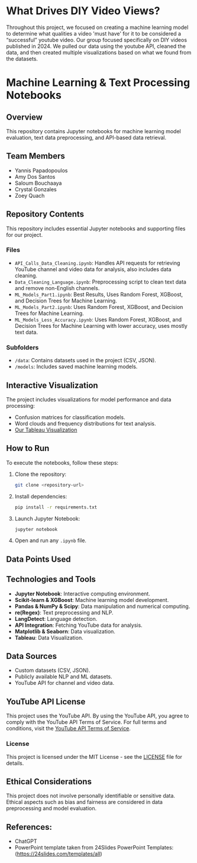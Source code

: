 # What Drives DIY Video Views?
Throughout this project, we focused on creating a machine learning model to determine what qualities a video 'must have' for it to be considered a “successful” youtube video. Our group focused specifically on DIY videos published in 2024. We pulled our data using the youtube API, cleaned the data, and then created multiple visualizations based on what we found from the datasets.

# Machine Learning & Text Processing Notebooks

## Overview
This repository contains Jupyter notebooks for machine learning model evaluation, text data preprocessing, and API-based data retrieval.

## Team Members
- Yannis Papadopoulos
- Amy Dos Santos
- Saloum Bouchaaya
- Crystal Gonzales
- Zoey Quach

## Repository Contents
This repository includes essential Jupyter notebooks and supporting files for our project.

### Files
- `API_Calls_Data_Cleaning.ipynb`: Handles API requests for retrieving YouTube channel and video data for analysis, also includes data cleaning.
- `Data_Cleaning_Language.ipynb`: Preprocessing script to clean text data and remove non-English channels.
- `ML_Models_Part1.ipynb`: Best Results, Uses Random Forest, XGBoost, and Decision Trees for Machine Learning.
- `ML_Models_Part2.ipynb`: Uses Random Forest, XGBoost, and Decision Trees for Machine Learning.
- `ML_Models_Less_Accuracy.ipynb`: Uses Random Forest, XGBoost, and Decision Trees for Machine Learning with lower accuracy, uses mostly text data.

### Subfolders
- `/data`: Contains datasets used in the project (CSV, JSON).
- `/models`: Includes saved machine learning models.

## Interactive Visualization
The project includes visualizations for model performance and data processing:
- Confusion matrices for classification models.
- Word clouds and frequency distributions for text analysis.
- [Our Tableau Visualization](https://public.tableau.com/app/profile/saloum.bochaaya/viz/final_youtube_book/Story1?publish=yes)

## How to Run
To execute the notebooks, follow these steps:
1. Clone the repository:
   ```bash
   git clone <repository-url>
   ```
2. Install dependencies:
   ```bash
   pip install -r requirements.txt
   ```
3. Launch Jupyter Notebook:
   ```bash
   jupyter notebook
   ```
4. Open and run any `.ipynb` file.

## Data Points Used


## Technologies and Tools
- **Jupyter Notebook**: Interactive computing environment.
- **Scikit-learn & XGBoost**: Machine learning model development.
- **Pandas & NumPy & Scipy**: Data manipulation and numerical computing.
- **re(Regex)**: Text preprocessing and NLP.
- **LangDetect**: Language detection.
- **API Integration**: Fetching YouTube data for analysis.
- **Matplotlib & Seaborn**: Data visualization.
- **Tableau**: Data Visualization.

## Data Sources
- Custom datasets (CSV, JSON).
- Publicly available NLP and ML datasets.
- YouTube API for channel and video data.

## YouTube API License
This project uses the YouTube API. By using the YouTube API, you agree to comply with the YouTube API Terms of Service.
For full terms and conditions, visit the [YouTube API Terms of Service](https://developers.google.com/youtube/terms).

### License
This project is licensed under the MIT License - see the [LICENSE](LICENSE) file for details.

## Ethical Considerations
This project does not involve personally identifiable or sensitive data. Ethical aspects such as bias and fairness are considered in data preprocessing and model evaluation.

## References:
- ChatGPT
- PowerPoint template taken from 24Slides PowerPoint Templates: (https://24slides.com/templates/all)
